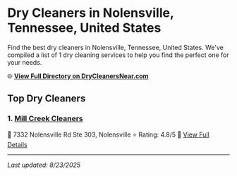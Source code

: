 # Dry Cleaners in Nolensville, Tennessee, United States

Find the best dry cleaners in Nolensville, Tennessee, United States. We've compiled a list of 1 dry cleaning services to help you find the perfect one for your needs.

🌐 **[View Full Directory on DryCleanersNear.com](https://drycleanersnear.com/city/US/Tennessee/Nolensville)**

## Top Dry Cleaners

### 1. [Mill Creek Cleaners](https://drycleanersnear.com/dryCleaner/6861efad6d1fa2e11f513ce0/mill-creek-cleaners)
📍 7332 Nolensville Rd Ste 303, Nolensville
⭐ Rating: 4.8/5
🔗 [View Full Details](https://drycleanersnear.com/dryCleaner/6861efad6d1fa2e11f513ce0/mill-creek-cleaners)


---

*Last updated: 8/23/2025*
